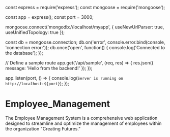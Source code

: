 const express = require('express');
const mongoose = require('mongoose');

const app = express();
const port = 3000;

mongoose.connect('mongodb://localhost/myapp', { useNewUrlParser: true, useUnifiedTopology: true });

const db = mongoose.connection;
db.on('error', console.error.bind(console, 'connection error:'));
db.once('open', function() {
  console.log('Connected to the database');
});

// Define a sample route
app.get('/api/sample', (req, res) => {
  res.json({ message: 'Hello from the backend!' });
});

app.listen(port, () => {
  console.log(`Server is running on http://localhost:${port}`);
});
# Employee_Management
The Employee Management System is a comprehensive web application designed to streamline and optimize the management of employees within the organization "Creating Futures." 
